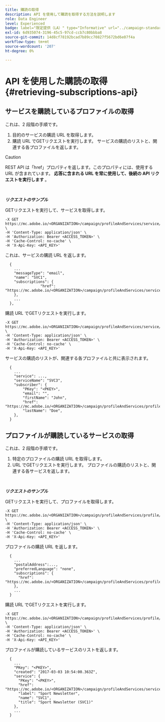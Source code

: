 ```yaml
---
title: 購読の取得
description: API を使用して購読を取得する方法を説明します
role: Data Engineer
level: Experienced
badge: label="限定提供（LA）" type="Informative" url="../campaign-standard-migration-home.md" tooltip="Campaign Standard移行済みユーザーに制限"
exl-id: 6d935074-3196-45c5-97cd-ccb7c80bbba8
source-git-commit: 14d8cf78192bcad7b89cc70827f5672bd6e07f4a
workflow-type: tm+mt
source-wordcount: '207'
ht-degree: 0%

---
```


# API を使用した購読の取得 {#retrieving-subscriptions-api}

## サービスを購読しているプロファイルの取得

これは、2 段階の手順です。

1. 目的のサービスの購読 URL を取得します。
1. 購読 URL でGETリクエストを実行します。 サービスの購読のリストと、関連する各プロファイルを返します。

>[!CAUTION]
>
>REST API は「href」プロパティを返します。このプロパティには、使用する URL が含まれています。 <b> 応答に含まれる URL を常に使用して、後続の API リクエストを実行します </b>。

<br/>

***リクエストのサンプル***

GETリクエストを実行して、サービスを取得します。

```
-X GET https://mc.adobe.io/<ORGANIZATION>/campaign/profileAndServices/service/<PKEY> \
-H 'Content-Type: application/json' \
-H 'Authorization: Bearer <ACCESS_TOKEN>' \
-H 'Cache-Control: no-cache' \
-H 'X-Api-Key: <API_KEY>'
```

これは、サービスの購読 URL を返します。

```
  {
    ...
    "messageType": "email",
    "name": "SVC1",
    "subscriptions": {
                "href": "https://mc.adobe.io/<ORGANIZATION>/campaign/profileAndServices/service/<PKEY>/subscriptions/"
    },
    ...
  },
```

購読 URL でGETリクエストを実行します。

```
-X GET https://mc.adobe.io/<ORGANIZATION>/campaign/profileAndServices/service/<PKEY>/subscriptions \
-H 'Content-Type: application/json' \
-H 'Authorization: Bearer <ACCESS_TOKEN>' \
-H 'Cache-Control: no-cache' \
-H 'X-Api-Key: <API_KEY>'
```

サービスの購読のリストが、関連する各プロファイルと共に表示されます。

```
  {
    ...
    "service": ...,
    "serviceName": "SVC3",
    "subscriber": {
        "PKey": "<PKEY>",
        "email": "",
        "firstName": "John",
        "href": "https://mc.adobe.io/<ORGANIZATION>/campaign/profileAndServices/profile/<PKEY>",
        "lastName": "Doe",
    },
  }
```

## プロファイルが購読しているサービスの取得

これは、2 段階の手順です。

1. 特定のプロファイルの購読 URL を取得します。
1. URL でGETリクエストを実行します。 プロファイルの購読のリストと、関連する各サービスを返します。

<br/>

***リクエストのサンプル***

GETリクエストを実行して、プロファイルを取得します。

```
-X GET https://mc.adobe.io/<ORGANIZATION>/campaign/profileAndServices/profile/<PKEY> \
-H 'Content-Type: application/json' \
-H 'Authorization: Bearer <ACCESS_TOKEN>' \
-H 'Cache-Control: no-cache' \
-H 'X-Api-Key: <API_KEY>'
```

プロファイルの購読 URL を返します。

```
  {
    ...
    "postalAddress":...,
    "preferredLanguage": "none",
    "subscriptions": {
      "href": "https://mc.adobe.io/<ORGANIZATION>/campaign/profileAndServices/profile/<PKEY>/subscriptions/"
    },
    ...
  }
```

購読 URL でGETリクエストを実行します。

```
-X GET https://mc.adobe.io/<ORGANIZATION>/campaign/profileAndServices/profile/<PKEY>/subscriptions \
-H 'Content-Type: application/json' \
-H 'Authorization: Bearer <ACCESS_TOKEN>' \
-H 'Cache-Control: no-cache' \
-H 'X-Api-Key: <API_KEY>'
```

プロファイルが購読しているサービスのリストを返します。

```
  {
    ...
    "PKey": "<PKEY>",
    "created": "2017-03-03 10:54:00.363Z",
    "service": {
      "PKey": "<PKEY>",
      "href": "https://mc.adobe.io/<ORGANIZATION>/campaign/profileAndServices/service/<PKEY>",
      "label": "Sport Newsletter",
      "name": "SVC1",
      "title": "Sport Newsletter (SVC1)"
    },
    ...
  }
```
